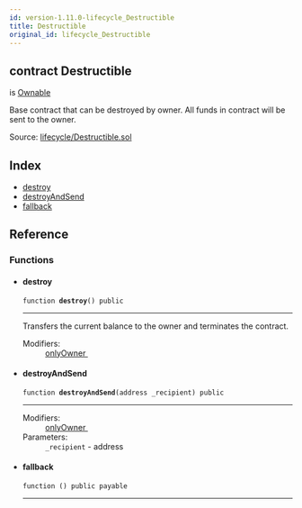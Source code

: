```yaml
---
id: version-1.11.0-lifecycle_Destructible
title: Destructible
original_id: lifecycle_Destructible
---
```


<div class="contract-doc"><div class="contract"><h2 class="contract-header"><span class="contract-kind">contract</span> Destructible</h2><p class="base-contracts"><span>is</span> <a href="ownership_Ownable.html">Ownable</a></p><p class="description">Base contract that can be destroyed by owner. All funds in contract will be sent to the owner.</p><div class="source">Source: <a href="https://github.com/OpenZeppelin/zeppelin-solidity/blob/v1.11.0/contracts/lifecycle/Destructible.sol" target="_blank">lifecycle/Destructible.sol</a></div></div><div class="index"><h2>Index</h2><ul><li><a href="lifecycle_Destructible.html#destroy">destroy</a></li><li><a href="lifecycle_Destructible.html#destroyAndSend">destroyAndSend</a></li><li><a href="lifecycle_Destructible.html#">fallback</a></li></ul></div><div class="reference"><h2>Reference</h2><div class="functions"><h3>Functions</h3><ul><li><div class="item function"><span id="destroy" class="anchor-marker"></span><h4 class="name">destroy</h4><div class="body"><code class="signature">function <strong>destroy</strong><span>() </span><span>public </span></code><hr/><div class="description"><p>Transfers the current balance to the owner and terminates the contract.</p></div><dl><dt><span class="label-modifiers">Modifiers:</span></dt><dd><a href="ownership_Ownable.html#onlyOwner">onlyOwner </a></dd></dl></div></div></li><li><div class="item function"><span id="destroyAndSend" class="anchor-marker"></span><h4 class="name">destroyAndSend</h4><div class="body"><code class="signature">function <strong>destroyAndSend</strong><span>(address _recipient) </span><span>public </span></code><hr/><dl><dt><span class="label-modifiers">Modifiers:</span></dt><dd><a href="ownership_Ownable.html#onlyOwner">onlyOwner </a></dd><dt><span class="label-parameters">Parameters:</span></dt><dd><div><code>_recipient</code> - address</div></dd></dl></div></div></li><li><div class="item function"><span id="fallback" class="anchor-marker"></span><h4 class="name">fallback</h4><div class="body"><code class="signature">function <strong></strong><span>() </span><span>public </span><span>payable </span></code><hr/></div></div></li></ul></div></div></div>
